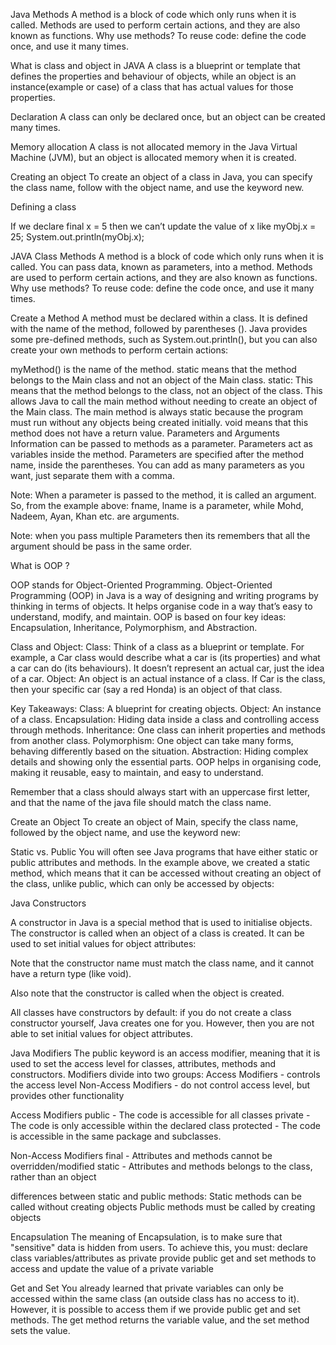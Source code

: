 Java Methods
A method is a block of code which only runs when it is called.
Methods are used to perform certain actions, and they are also known as functions.
Why use methods? To reuse code: define the code once, and use it many times.


What is class and object in JAVA
A class is a blueprint or template that defines the properties and behaviour of objects, while an object is an instance(example or case) of a class that has actual values for those properties.

Declaration
A class can only be declared once, but an object can be created many times. 
 
Memory allocation
A class is not allocated memory in the Java Virtual Machine (JVM), but an object is allocated memory when it is created. 
 
Creating an object
To create an object of a class in Java, you can specify the class name, follow with the object name, and use the keyword new. 


Defining a class




If we declare final x = 5 then we can’t update the value of x
like  myObj.x = 25;
System.out.println(myObj.x);



JAVA Class Methods
A method is a block of code which only runs when it is called.
You can pass data, known as parameters, into a method.
Methods are used to perform certain actions, and they are also known as functions.
Why use methods? To reuse code: define the code once, and use it many times.


Create a Method
A method must be declared within a class. It is defined with the name of the method, followed by parentheses (). Java provides some pre-defined methods, such as System.out.println(), but you can also create your own methods to perform certain actions:



myMethod() is the name of the method.
static means that the method belongs to the Main class and not an object of the Main class.
static: This means that the method belongs to the class, not an object of the class. This allows Java to call the main method without needing to create an object of the Main class. The main method is always static because the program must run without any objects being created initially.
void means that this method does not have a return value.
Parameters and Arguments
Information can be passed to methods as a parameter. Parameters act as variables inside the method.
Parameters are specified after the method name, inside the parentheses. You can add as many parameters as you want, just separate them with a comma.




Note: 
When a parameter is passed to the method, it is called an argument. 
So, from the example above: fname, lname is a parameter, while Mohd, Nadeem, Ayan, Khan etc. are arguments.
 
Note:
 when you pass multiple Parameters then its remembers that all the argument should be pass in the same order.















What is OOP ?

OOP stands for Object-Oriented Programming.
Object-Oriented Programming (OOP) in Java is a way of designing and writing programs by thinking in terms of objects. It helps organise code in a way that’s easy to understand, modify, and maintain. OOP is based on four key ideas: Encapsulation, Inheritance, Polymorphism, and Abstraction.

Class and Object:
Class: Think of a class as a blueprint or template. For example, a Car class would describe what a car is (its properties) and what a car can do (its behaviours). It doesn’t represent an actual car, just the idea of a car.
Object: An object is an actual instance of a class. If Car is the class, then your specific car (say a red Honda) is an object of that class.

             

Key Takeaways:
Class: A blueprint for creating objects.
Object: An instance of a class.
Encapsulation: Hiding data inside a class and controlling access through methods.
Inheritance: One class can inherit properties and methods from another class.
Polymorphism: One object can take many forms, behaving differently based on the situation.
Abstraction: Hiding complex details and showing only the essential parts.
OOP helps in organising code, making it reusable, easy to maintain, and easy to understand.


Remember that a class should always start with an uppercase first letter, and that the name of the java file should match the class name.


Create an Object
To create an object of Main, specify the class name, followed by the object name, and use the keyword new:




Static vs. Public 
You will often see Java programs that have either static or public attributes and methods. 
In the example above, we created a static method, which means that it can be accessed without creating an object of the class, unlike public, which can only be accessed by objects:






Java Constructors

A constructor in Java is a special method that is used to initialise objects. The constructor is called when an object of a class is created. It can be used to set initial values for object attributes:



Note that the constructor name must match the class name, and it cannot have a return type (like void).

Also note that the constructor is called when the object is created.

All classes have constructors by default: if you do not create a class constructor yourself, Java creates one for you. However, then you are not able to set initial values for object attributes.

Java Modifiers
The public keyword is an access modifier, meaning that it is used to set the access level for classes, attributes, methods and constructors.
Modifiers divide into two groups:
Access Modifiers - controls the access level
Non-Access Modifiers - do not control access level, but provides other functionality


Access Modifiers
public - The code is accessible for all classes
private - The code is only accessible within the declared class
protected - The code is accessible in the same package and subclasses.



Non-Access Modifiers
final -  Attributes and methods cannot be overridden/modified 
static - Attributes and methods belongs to the class, rather than an object 


differences between static and public methods:
Static methods can be called without creating objects
Public methods must be called by creating objects

Encapsulation
The meaning of Encapsulation, is to make sure that "sensitive" data is hidden from users. To achieve this, you must:
declare class variables/attributes as private 
provide public get and set methods to access and update the value of a private variable

Get and Set
You already learned that private variables can only be accessed within the same class (an outside class has no access to it). However, it is possible to access them if we provide public get and set methods.
The get method returns the variable value, and the set method sets the value.
